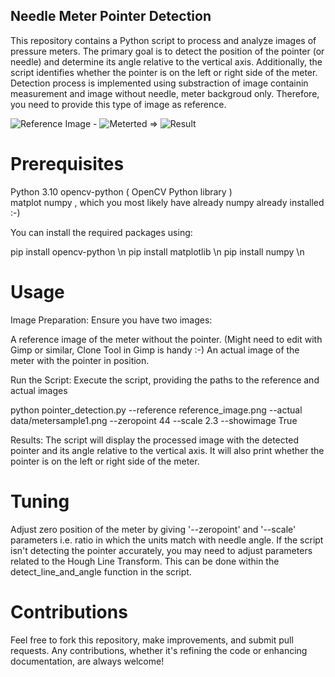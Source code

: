## Needle Meter Pointer Detection
This repository contains a Python script to process and analyze images of pressure meters. The primary goal is to detect the position of the pointer (or needle) and determine its angle relative to the vertical axis. Additionally, the script identifies whether the pointer is on the left or right side of the meter.
Detection process is implemented using substraction of image containin measurement and image without needle, meter backgroud only. Therefore, you need to provide this type of image as reference.

![Reference Image](/../main/reference_image.png) - ![Meterted](/../main/data/metersample1.png) => ![Result](/../main/substracted.png) 


# Prerequisites
Python 3.10
opencv-python ( OpenCV Python library )  
matplot 
numpy , which you most likely have already numpy already installed :-)

You can install the required packages using:

pip install opencv-python \n
pip install matplotlib \n
pip install numpy \n

# Usage
Image Preparation: Ensure you have two images:

A reference image of the meter without the pointer. (Might need to edit with Gimp or similar, Clone Tool in Gimp is handy :-)
An actual image of the meter with the pointer in position.

Run the Script: Execute the script, providing the paths to the reference and actual images

python pointer_detection.py --reference reference_image.png --actual data/metersample1.png --zeropoint 44 --scale 2.3 --showimage True

Results: The script will display the processed image with the detected pointer and its angle relative to the vertical axis. It will also print whether the pointer is on the left or right side of the meter.

# Tuning
Adjust zero position of the meter by giving '--zeropoint' and '--scale' parameters i.e. ratio in which the units match with needle angle.
If the script isn't detecting the pointer accurately, you may need to adjust parameters related to the Hough Line Transform. This can be done within the detect_line_and_angle function in the script.

# Contributions
Feel free to fork this repository, make improvements, and submit pull requests. Any contributions, whether it's refining the code or enhancing documentation, are always welcome!
